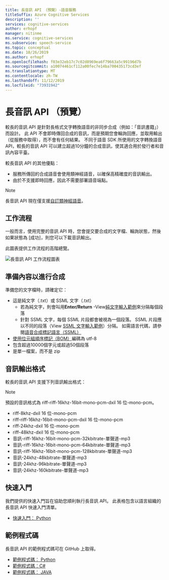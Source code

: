 ```yaml
---
title: 長音訊 API （預覽）-語音服務
titleSuffix: Azure Cognitive Services
description: ''
services: cognitive-services
author: erhopf
manager: nitinme
ms.service: cognitive-services
ms.subservice: speech-service
ms.topic: conceptual
ms.date: 10/26/2019
ms.author: erhopf
ms.openlocfilehash: f03e32eb17c7c02d8969ea6f79663a5c99196d7b
ms.sourcegitcommit: a10074461cf112a00fec7e14ba700435173cd3ef
ms.translationtype: MT
ms.contentlocale: zh-TW
ms.lasthandoff: 11/12/2019
ms.locfileid: "73931942"
---
```

# <a name="long-audio-api-preview"></a>長音訊 API （預覽）

較長的音訊 API 是針對長格式文字轉換語音的非同步合成（例如：「音訊書籍」）而設計。 此 API 不會即時傳回合成的音訊，而是預期您會輪詢回應，並取用輸出（從服務中取得），而不會有任何結果。 不同于語音 SDK 所使用的文字轉換語音 API，較長的音訊 API 可以建立超過10分鐘的合成音訊，使其適合用於發行者和音訊內容平臺。

較長音訊 API 的其他優點：

* 服務所傳回的合成語音會使用類神經語音，以確保高精確度的音訊輸出。
* 由於不支援即時回應，因此不需要部署語音端點。

> [!NOTE]
> 長音訊 API 現在僅支援[自訂類神經語音](https://docs.microsoft.com/azure/cognitive-services/speech-service/how-to-custom-voice#custom-neural-voices)。

## <a name="workflow"></a>工作流程

一般而言，使用完整的音訊 API 時，您會提交要合成的文字檔、輪詢狀態，然後如果狀態為 [成功]，則您可以下載音訊輸出。

此圖表提供工作流程的高階總覽。

![長音訊 API 工作流程圖表](media/long-audio-api/long-audio-api-workflow.png)

## <a name="prepare-content-for-synthesis"></a>準備內容以進行合成

準備您的文字檔時，請確定它：

* 這是純文字（.txt）或 SSML 文字（.txt）
  * 若為純文字，則會叫用**Enter/Return** -View[純文字輸入範例](https://github.com/Azure-Samples/Cognitive-Speech-TTS/blob/master/CustomVoice-API-Samples/Java/en-US.txt)來分隔每個段落
  * 針對 SSML 文字，每個 SSML 片段都會被視為一個段落。 SSML 片段應以不同的段落（View [SSML 文字輸入範例](https://github.com/Azure-Samples/Cognitive-Speech-TTS/blob/master/CustomVoice-API-Samples/Java/SSMLTextInputSample.txt)）分隔。 如需語言代碼，請參閱[語音合成標記語言（SSML）](speech-synthesis-markup.md)
* [使用位元組順序標記（BOM）](https://www.w3.org/International/questions/qa-utf8-bom.en#bom)編碼為 utf-8
* 包含超過10000個字元或超過50個段落
* 是單一檔案，而不是 zip

## <a name="audio-output-formats"></a>音訊輸出格式

較長的音訊 API 支援下列音訊輸出格式：

> [!NOTE]
> 預設的音訊格式為 riff-riff-16khz-16bit-mono-pcm-dxil 16 位-mono-pcm。

* riff-8khz-dxil 16 位-mono-pcm
* riff-riff-16khz-16bit-mono-pcm-dxil 16 位-mono-pcm
* riff-24khz-dxil 16 位-mono-pcm
* riff-48khz-dxil 16 位-mono-pcm
* 音訊-riff-16khz-16bit-mono-pcm-32kbitrate-單聲道-mp3
* 音訊-riff-16khz-16bit-mono-pcm-64kbitrate-單聲道-mp3
* 音訊-riff-16khz-16bit-mono-pcm-128kbitrate-單聲道-mp3
* 音訊-24khz-48kbitrate-單聲道-mp3
* 音訊-24khz-96kbitrate-單聲道-mp3
* 音訊-24khz-160kbitrate-單聲道-mp3

## <a name="quickstarts"></a>快速入門

我們提供的快速入門旨在協助您順利執行長音訊 API。 此表格包含以語言組織的長音訊 API 快速入門清單。

* [快速入門： Python](https://aka.ms/long-audio-python)

## <a name="sample-code"></a>範例程式碼
長音訊 API 的範例程式碼可在 GitHub 上取得。

* [範例程式碼： Python](https://github.com/Azure-Samples/Cognitive-Speech-TTS/tree/master/CustomVoice-API-Samples/Python)
* [範例程式碼：C#](https://github.com/Azure-Samples/Cognitive-Speech-TTS/tree/master/CustomVoice-API-Samples/CSharp)
* [範例程式碼： JAVA](https://github.com/Azure-Samples/Cognitive-Speech-TTS/blob/master/CustomVoice-API-Samples/Java/)

